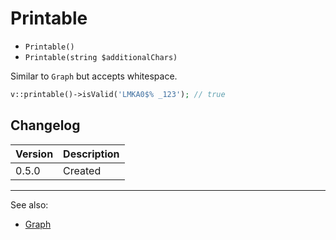 # Printable

- `Printable()`
- `Printable(string $additionalChars)`

Similar to `Graph` but accepts whitespace.

```php
v::printable()->isValid('LMKA0$% _123'); // true
```

## Changelog

Version | Description
--------|-------------
  0.5.0 | Created

***
See also:

- [Graph](Graph.md)
